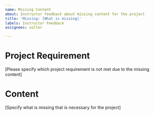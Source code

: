 ```yaml
---
name: Missing Content
about: Instructor feedback about missing content for the project
title: 'Missing: [What is missing]'
labels: Instructor Feedback
assignees: solter

---
```


# Project Requirement
[Please specify which project requirement is not met due to the missing content]

# Content
[Specify what is missing that is necessary for the project]
